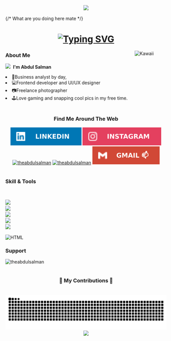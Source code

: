 
<p align=center><img src="https://github.com/theabdulsalman/theabdulsalman/assets/143430536/56d7ee7f-b9e3-48e9-9af6-a056c43f26ab"/></p>
{/* What are you doing here mate */}
<h1 align="center">
<a href="https://git.io/typing-svg"><img src="https://readme-typing-svg.demolab.com?font=Platypi&size=25&pause=1000&color=3888FF&center=true&random=false&width=450&lines=Business+Analyst%2C;Self-Taught+developer%2C;UI%2FUX+Designer+%26;Freelance+Photographer." alt="Typing SVG" /></a>
</h1>

<img src="https://media.tenor.com/at27bgtYrKsAAAAi/purple-bat.gif" alt="Kawaii" width="100" height="100" align="right" />
<h3 align="left">About Me</h3>
<p><img src="https://media.tenor.com/UdMNNyr9BgIAAAAi/discord-discordgifemoji.gif" />&nbsp; <b>I'm Abdul Salman</b> </p>
<li>💼Business analyst by day,</li>
<li>💻Frontend developer and UI/UX designer</li>
<li>📷Freelance photographer</li>
<li>🕹️Love gaming and snapping cool pics in my free time.</li>

<br>
<h3 align="center">Find Me Around The Web</h3>
<div align="center">
<a href="https://www.linkedin.com/in/theabdulsalman/"><img src="https://raw.githubusercontent.com/PROxZIMA/PROxZIMA/master/src/social/linkedin.svg" alt="theabdulsalman"/></a></a>
<a href="https://instagram.com/theabdulsalman/"><img src="https://raw.githubusercontent.com/PROxZIMA/PROxZIMA/master/src/social/instagram.svg" alt="theabdulsalman"/></a>
<a href="https://twitter.com/theabdulsalman/"><img src="https://img.shields.io/badge/X-%23000000.svg?style=for-the-badge&logo=X&logoColor=white" alt="theabdulsalman"/></a>
<a href="https://youtube.com/theabdulsalman/"><img src="https://img.shields.io/badge/YouTube-%23FF0000.svg?style=for-the-badge&logo=YouTube&logoColor=white" alt="theabdulsalman"/></a>
<a href="mailto:abdulsalman.business@gmail.com"><img src="https://raw.githubusercontent.com/PROxZIMA/PROxZIMA/master/src/social/gmail.svg" alt="gmail"/></a>
</div>




<br>

<div>
<h3 align="left">Skill & Tools</h3>
  <br>

  <p align="left">
  <a href="https://skillicons.dev">
    <img src="https://skillicons.dev/icons?i=js,html,css,c,cpp" />
  <br>
    <img src="https://skillicons.dev/icons?i=r,py,mysql,github" />
  <br>
    <img src="https://skillicons.dev/icons?i=eclipse,vscode,ps" />
  <br>
     <img src="https://skillicons.dev/icons?i=ae,pr" />
  <br>
     <img src="https://skillicons.dev/icons?i=figma" />
  </a>
</p>
 <img src="https://github.com/theabdulsalman/theabdulsalman/assets/143430536/dff1a70b-2ec9-49dc-908b-f295e6cecdc1" alt="HTML" height="50" title="HTML">


<br>
<h3 align="left">Support</h3>
<p><a href="https://www.buymeacoffee.com/theabdulsalman"> <img align="left" src="https://cdn.buymeacoffee.com/buttons/v2/default-yellow.png" height="50" width="210" alt="theabdulsalman" /></a></p>



<br> <br>
<div align="center">
<h3>🐍 My Contributions 🐍</h3>
  <br>
<picture>
  <source media="(prefers-color-scheme: dark)" srcset="https://raw.githubusercontent.com/theabdulsalman/theabdulsalman/output/github-contribution-grid-snake-dark.svg">
  <source media="(prefers-color-scheme: light)" srcset="https://raw.githubusercontent.com/theabdulsalman/theabdulsalman/output/github-contribution-grid-snake.svg">
  <img alt="github contribution grid snake animation" src="https://raw.githubusercontent.com/theabdulsalman/theabdulsalman/output/github-contribution-grid-snake.svg">
</picture>
</br>
</div>

<div align="center">
<img src="https://github.com/theabdulsalman/theabdulsalman/assets/143430536/2353939e-9de5-443e-a560-b450cf27ddc5" />
</div>








